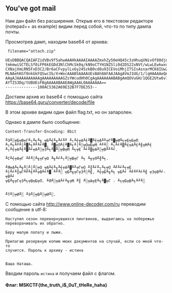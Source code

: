 ## You've got mail

Нам дан файл без расширения. Открыв его в текстовом редакторе (notepad++ as example) видим перед собой, что-то по типу дампа почты.

Просмотрев дамп, находим base64 от архива:
```
 filename="attach.zip"

UEsDBBQACQAIAFZidVBv9f5ahwAAAHkAAAAIAAAAZmxhZy50eHQ45c3zHhuqVNivOf80djnC
tmkmwiSCTELSf0iFP6kEGDd3NlChMcSk0q/kN9oCTYH1NZSli0d2DS22xNVt/wLwLEwkwxdN
CXNajXmLRN5FxD3C2/Br6aCFvpylLx6y245zkB0cd8u9ICEVoiMhjITSIsAsnarMCK8IUwZX
MLNAehKGf0nkGkFQSwcIb/X+WocAAAB5AAAAUEsBAh8AFAAJAAgAVmJ1UG/1/lqHAAAAeQAA
AAgAJAAAAAAAAAAgAAAAAAAAAGZsYWcudHh0CgAgAAAAAAABABgAmQOVuGH/1QGE2Utw6v7V
AYTZS3Dq/tUBUEsFBgAAAAABAAEAWgAAAL0AAAAAAA==
--------------100AC5362A69E32B7F7DE353--
```

Достаем архив из base64 с помощью сайта https://base64.guru/converter/decode/file

В этом архиве видим один файл flag.txt, но он запаролен.

Однако в дампе было сообщение:

```
Content-Transfer-Encoding: 8bit

╨Э╨░╤Б╤В╤Г╨┐╨╕╨╗ ╤Б╨╡╨╖╨╛╨╜ ╨┐╨╡╤А╨╡╨▓╨╡╤А╨╜╤Г╨▓╤И╨╕╤Е╤Б╤П ╨┐╨╕╨╜╨│╨▓╨╕╨╜╨╛╨▓, ╨▓╤Л╨┤╨▓╨╕╨│╨░╤О╤Б╤М ╨╜╨░ ╨┐╨╛╨▒╨╡╤А╨╡╨╢╤М╨╡
╨┐╨╡╤А╨╡╨▓╨╛╤А╨░╤З╨╕╨▓╨░╤В╤М ╨╕╤Е ╨╛╨▒╤А╨░╤В╨╜╨╛.

╨С╨╡╤А╤Г ╨╝╨░╨╗╤Г╤О ╨╗╨╛╨┐╨░╤В╤Г ╨╕ ╨╗╤Л╨╢╨╕.

╨Я╤А╨╕╨╗╨░╨│╨░╤О ╤А╨╡╨╖╨╡╤А╨▓╨╜╤Г╤О ╨║╨╛╨┐╨╕╤О ╨╝╨╛╨╕╤Е ╨┤╨╛╨║╤Г╨╝╨╡╨╜╤В╨╛╨▓ ╨╜╨░ ╤Б╨╗╤Г╤З╨░╨╣, ╨╡╤Б╨╗╨╕ ╤Б╨╛ ╨╝╨╜╨╛╨╣ ╤З╤В╨╛-╤В╨╛
╤Б╨╗╤Г╤З╨╕╤В╤Б╤П. ╨Я╨░╤А╨╛╨╗╤М ╨║ ╨░╤А╤Е╨╕╨▓╤Г - ╨╕╤Б╤В╨╕╨╜╨░


╨Т╨░╤И╨░ ╨Э╨░╤В╨░╤И╨░.
```

С помощью сайта  http://www.online-decoder.com/ru переводим сообщение в utf-8:

```
Наступил сезон перевернувшихся пингвинов, выдвигаюсь на побережье
переворачивать их обратно.

Беру малую лопату и лыжи.

Прилагаю резервную копию моих документов на случай, если со мной что-то
случится. Пароль к архиву - истина


Ваша Наташа.
```

Вводим пароль `истина` и получаем файл с флагом.

#### Флаг: MSKCTF{the_truth_i$_0uT_tHeRe_haha}
